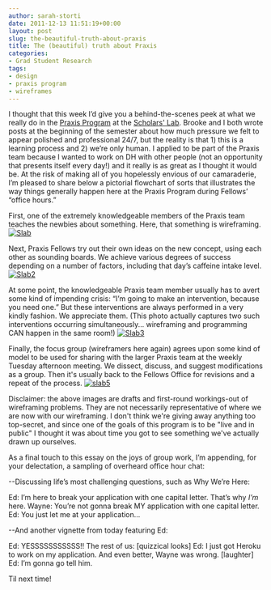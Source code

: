 ```yaml
---
author: sarah-storti
date: 2011-12-13 11:51:19+00:00
layout: post
slug: the-beautiful-truth-about-praxis
title: The (beautiful) truth about Praxis
categories:
- Grad Student Research
tags:
- design
- praxis program
- wireframes
---
```


I thought that this week I’d give you a behind-the-scenes peek at what we really do in the [Praxis Program](http://praxis.scholarslab.org) at the [Scholars' Lab](http://lib.virginia.edu/scholarslab). Brooke and I both wrote posts at the beginning of the semester about how much pressure we felt to appear polished and professional 24/7, but the reality is that 1) this is a learning process and 2) we’re only human. I applied to be part of the Praxis team because I wanted to work on DH with other people (not an opportunity that presents itself every day!) and it really is as great as I thought it would be.  At the risk of making all of you hopelessly envious of our camaraderie, I’m pleased to share below a pictorial flowchart of sorts that illustrates the way things generally happen here at the Praxis Program during Fellows’ “office hours.”

First, one of the extremely knowledgeable members of the Praxis team teaches the newbies about something. Here, that something is wireframing.
[![Slab](http://farm8.staticflickr.com/7175/6505765533_5d61f95803.jpg)](http://www.flickr.com/photos/72018725@N07/6505765533/)

Next, Praxis Fellows try out their own ideas on the new concept, using each other as sounding boards. We achieve various degrees of success depending on a number of factors, including that day’s caffeine intake level.
[![Slab2](http://farm8.staticflickr.com/7150/6505765845_b34c006a54.jpg)](http://www.flickr.com/photos/72018725@N07/6505765845/)

At some point, the knowledgeable Praxis team member usually has to avert some kind of impending crisis: “I’m going to make an intervention, because you need one.” But these interventions are always performed in a very kindly fashion. We appreciate them. (This photo actually captures two such interventions occurring simultaneously... wireframing and programming CAN happen in the same room!)
[![Slab3](http://farm8.staticflickr.com/7014/6505766157_f969eeb391.jpg)](http://www.flickr.com/photos/72018725@N07/6505766157/)

Finally, the focus group (wireframers here again) agrees upon some kind of model to be used for sharing with the larger Praxis team at the weekly Tuesday afternoon meeting. We dissect, discuss, and suggest modifications as a group. Then it's usually back to the Fellows Office for revisions and a repeat of the process.
[![slab5](http://farm8.staticflickr.com/7024/6505766459_2ba24ca35a.jpg)](http://www.flickr.com/photos/72018725@N07/6505766459/)

Disclaimer: the above images are drafts and first-round workings-out of wireframing problems. They are not necessarily representative of where we are now with our wireframing. I don't think we're giving away anything too top-secret, and since one of the goals of this program is to be "live and in public" I thought it was about time you got to see something we've actually drawn up ourselves.

As a final touch to this essay on the joys of group work, I’m appending, for your delectation, a sampling of overheard office hour chat:

--Discussing life’s most challenging questions, such as Why We’re Here:

Ed: I’m here to break your application with one capital letter. That’s why *I’m* here.
Wayne: You’re not gonna break MY application with one capital letter.
Ed: You just let me at your application…

--And another vignette from today featuring Ed:

Ed: YESSSSSSSSSSS!!
The rest of us: [quizzical looks]
Ed: I just got Heroku to work on my application. And even better, Wayne was wrong.
[laughter]
Ed: I’m gonna go tell him.

Til next time!

